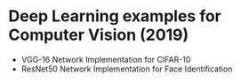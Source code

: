 # Deep Learning examples for Computer Vision (2019)
* VGG-16 Network Implementation for CIFAR-10 
* ResNet50 Network Implementation for Face Identification 
